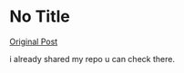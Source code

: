 # No Title

[Original Post](https://discourse.onlinedegree.iitm.ac.in/t/164277/533)

<p>i already shared my repo u can check there.</p>
